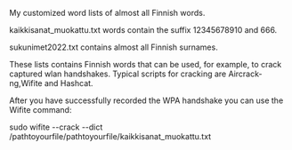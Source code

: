 My customized word lists of almost all Finnish words.

kaikkisanat_muokattu.txt words contain the suffix 12345678910 and 666.

sukunimet2022.txt contains almost all Finnish surnames.


These lists contains Finnish words that can be used, for example, to crack captured wlan handshakes.
Typical scripts for cracking are Aircrack-ng,Wifite and Hashcat.




After you have successfully recorded the WPA handshake you can use the Wifite command:

sudo wifite --crack --dict /pathtoyourfile/pathtoyourfile/kaikkisanat_muokattu.txt

